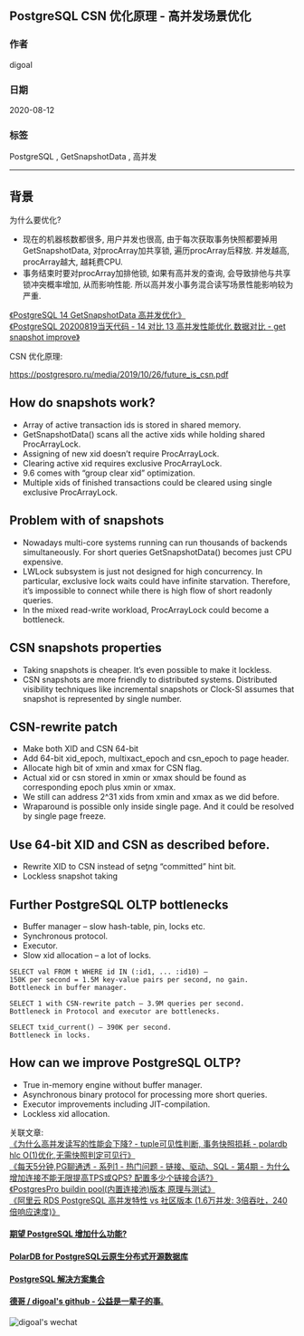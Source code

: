 ## PostgreSQL CSN 优化原理 - 高并发场景优化    
      
### 作者      
digoal      
      
### 日期      
2020-08-12      
      
### 标签      
PostgreSQL , GetSnapshotData , 高并发   
      
----      
      
## 背景      
为什么要优化?  
- 现在的机器核数都很多, 用户并发也很高, 由于每次获取事务快照都要掉用GetSnapshotData, 对procArray加共享锁, 遍历procArray后释放. 并发越高, procArray越大, 越耗费CPU.  
- 事务结束时要对procArray加排他锁, 如果有高并发的查询, 会导致排他与共享锁冲突概率增加, 从而影响性能.  所以高并发小事务混合读写场景性能影响较为严重.  
  
  
[《PostgreSQL 14 GetSnapshotData 高并发优化》](../202008/20200812_01.md)    
[《PostgreSQL 20200819当天代码 - 14 对比 13 高并发性能优化 数据对比 - get snapshot improve》](../202008/20200817_01.md)    
  
  
CSN 优化原理:    
  
https://postgrespro.ru/media/2019/10/26/future_is_csn.pdf  
  
## How do snapshots work?  
- Array of active transaction ids is stored in shared memory.  
- GetSnapshotData() scans all the active xids while holding shared ProcArrayLock.  
- Assigning of new xid doesn’t require ProcArrayLock.  
- Clearing active xid requires exclusive ProcArrayLock.  
- 9.6 comes with “group clear xid” optimization.  
- Multiple xids of finished transactions could be cleared using single exclusive ProcArrayLock.  
  
## Problem with of snapshots   
- Nowadays multi-core systems running can run thousands of backends simultaneously. For short queries GetSnapshotData() becomes just CPU expensive.  
- LWLock subsystem is just not designed for high concurrency. In particular, exclusive lock waits could have infinite starvation. Therefore, it’s impossible to connect while there is high flow of short readonly queries.  
- In the mixed read-write workload, ProcArrayLock could become a bottleneck.  
  
## CSN snapshots properties  
- Taking snapshots is cheaper. It’s even possible to make it lockless.  
- CSN snapshots are more friendly to distributed systems. Distributed visibility techniques like incremental snapshots or Clock-SI assumes that snapshot is represented by single number.    
  
## CSN-rewrite patch  
- Make both XID and CSN 64-bit  
- Add 64-bit xid_epoch, multixact_epoch and csn_epoch to page header.  
- Allocate high bit of xmin and xmax for CSN flag.  
- Actual xid or csn stored in xmin or xmax should be found as corresponding epoch plus xmin or xmax.  
- We still can address 2^31 xids from xmin and xmax as we did before.  
- Wraparound is possible only inside single page. And it could be resolved by single page freeze.  
  
## Use 64-bit XID and CSN as described before.  
- Rewrite XID to CSN instead of seƫng “committed” hint bit.  
- Lockless snapshot taking  
  
  
## Further PostgreSQL OLTP bottlenecks  
  
- Buffer manager – slow hash-table, pin, locks etc.  
- Synchronous protocol.  
- Executor.  
- Slow xid allocation – a lot of locks.  
  
```  
SELECT val FROM t WHERE id IN (:id1, ... :id10) –  
150K per second = 1.5M key-value pairs per second, no gain.  
Bottleneck in buffer manager.  
  
SELECT 1 with CSN-rewrite patch – 3.9M queries per second.  
Bottleneck in Protocol and executor are bottlenecks.  
  
SELECT txid_current() – 390K per second.   
Bottleneck in locks.  
```  
  
## How can we improve PostgreSQL OLTP?  
- True in-memory engine without buffer manager.  
- Asynchronous binary protocol for processing more short queries.  
- Executor improvements including JIT-compilation.  
- Lockless xid allocation.  
  
关联文章:   
[《为什么高并发读写的性能会下降?  - tuple可见性判断, 事务快照损耗 - polardb hlc O(1)优化,无需快照判定可见行》](../202108/20210803_04.md)  
[《每天5分钟,PG聊通透 - 系列1 - 热门问题 - 链接、驱动、SQL - 第4期 - 为什么增加连接不能无限提高TPS或QPS? 配置多少个链接合适?》](../202112/20211220_04.md)  
[《PostgresPro buildin pool(内置连接池)版本 原理与测试》](../201805/20180521_03.md)  
[《阿里云 RDS PostgreSQL 高并发特性 vs 社区版本 (1.6万并发: 3倍吞吐，240倍响应速度)》](../201805/20180505_07.md)  
  
  
  
  
#### [期望 PostgreSQL 增加什么功能?](https://github.com/digoal/blog/issues/76 "269ac3d1c492e938c0191101c7238216")
  
  
#### [PolarDB for PostgreSQL云原生分布式开源数据库](https://github.com/ApsaraDB/PolarDB-for-PostgreSQL "57258f76c37864c6e6d23383d05714ea")
  
  
#### [PostgreSQL 解决方案集合](https://yq.aliyun.com/topic/118 "40cff096e9ed7122c512b35d8561d9c8")
  
  
#### [德哥 / digoal's github - 公益是一辈子的事.](https://github.com/digoal/blog/blob/master/README.md "22709685feb7cab07d30f30387f0a9ae")
  
  
![digoal's wechat](../pic/digoal_weixin.jpg "f7ad92eeba24523fd47a6e1a0e691b59")
  
